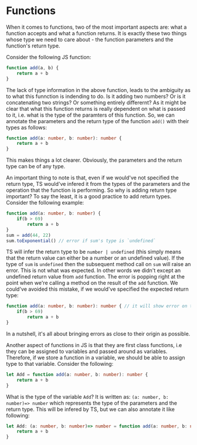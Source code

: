 # Functions
When it comes to functions, two of the most important aspects are: what a function accepts and what a function returns. It is exactly these two things whose type we need to care about - the function parameters and the function's return type. 

Consider the following JS function:

```ts
function add(a, b) {
    return a + b
}
```
The lack of type information in the above function, leads to the ambiguity as to what this funnction is indending to do. Is it adding two numbers? Or is it concatenating two strings? Or something entirely differernt? As it might be clear that what this function returns is really dependent on what is passed to it, i.e. what is the type of the paramters of this function. So, we can annotate the parameters and the return type of the function `add()` with their types as follows:

```ts
function add(a: number, b: number): number {
    return a + b
}
```
This makes things a lot clearer. Obviously, the parameters and the return type can be of any type. 

An important thing to note is that, even if we would've not specified the return type, TS would've infered it from the types of the parameters and the operation that the function is performing. So why is adding return type important? To say the least, it is a good practice to add return types. Consider the following example:

```ts
function add(a: number, b: number) {
    if(b > 69)
        return a + b
}
sum = add(44, 22)
sum.toExponential() // error if sum's type is `undefined`
```

TS will infer the return type to be `number | undefined` (this simply means that the return value can either be a number or an undefined value). If the type of `sum` is `undefined` then the subsequent method call on `sum` will raise an error. This is not what was expected. In other words we didn't except an undefined return value from `add` function.
The error is popping right at the point when we're calling a method on the result of the `add` function. We could've avoided this mistake, if we would've specified the expected return type:

```ts
function add(a: number, b: number): number { // it will show error on the return type telling that you're not returing number from all paths inside the code
    if(b > 69)
        return a + b
}
```
In a nutshell, it's all about bringing errors as close to their origin as possible.

Another aspect of functions in JS is that they are first class functions, i.e they can be assigned to variables and passed around as variables. Therefore, if we store a function in a variable, we should be able to assign type to that variable. Consider the following:

```ts
let Add = function add(a: number, b: number): number {
    return a + b
}
```
What is the type of the variable `Add`? It is written as: `(a: number, b: number)=> number` which represents the type of the parameters and the return type. This will be infered by TS, but we can also annotate it like following:

```ts
let Add: (a: number, b: number)=> number = function add(a: number, b: number): number {
    return a + b
}
```
